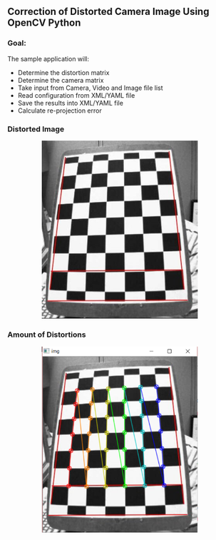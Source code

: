 <h2>Correction of Distorted Camera Image Using OpenCV Python</h2>
<h3>
Goal:
</h3>

The sample application will:
<ul>
<li> Determine the distortion matrix</li>
<li> Determine the camera matrix</li>
<li> Take input from Camera, Video and Image file list</li>
<li> Read configuration from XML/YAML file</li>
<li> Save the results into XML/YAML file</li>
<li> Calculate re-projection error</li>
</ul>
<h3>Distorted Image</h3>
<p align="center">
  <img src="https://github.com/KeshavGoswami/Camera-Calibration/blob/master/calib_radial.jpg" width="350"/>
</p>
<h3>Amount of Distortions</h3>
<p align="center">
  <img src="https://github.com/KeshavGoswami/Camera-Calibration/blob/master/Capture.PNG" width="350"/>
</p>

